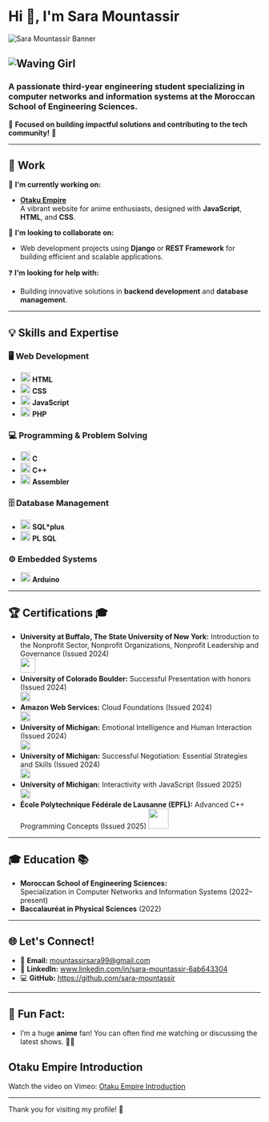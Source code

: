 # Hi 👋, I'm **Sara Mountassir**  


![Sara Mountassir Banner](https://i.imgur.com/MRM5DQD.png)


![Waving Girl](https://i.makeagif.com/media/10-09-2013/n1Em8d.gif) 
---

### A passionate third-year engineering student specializing in computer networks and information systems at the Moroccan School of Engineering Sciences.  

🌟 **Focused on building impactful solutions and contributing to the tech community!** 🌟

---

## 🚀 Work

🔧 **I'm currently working on:**  
- [**Otaku Empire**](https://github.com/sara-mountassir/OtakuEmpire)  
  A vibrant website for anime enthusiasts, designed with **JavaScript**, **HTML**, and **CSS**.  

👯 **I'm looking to collaborate on:**  
- Web development projects using **Django** or **REST Framework** for building efficient and scalable applications.  

❓ **I'm looking for help with:**  
- Building innovative solutions in **backend development** and **database management**.  


---



## 💡 Skills and Expertise

### **🖥️ Web Development**
- <img src="https://img.icons8.com/ios/452/html-5.png" width="20"/> **HTML**  
- <img src="https://img.icons8.com/ios/452/css3.png" width="20"/> **CSS**  
- <img src="https://img.icons8.com/ios/452/javascript.png" width="20"/> **JavaScript**  
- <img src="https://img.icons8.com/ios/452/php.png" width="20"/> **PHP**

### **💻 Programming & Problem Solving**
- <img src="https://cdn.dribbble.com/users/8113706/screenshots/19425782/c_icon_4x.jpg" width="20"/> **C**
- <img src="https://img.icons8.com/ios/452/c-plus-plus.png" width="20"/> **C++**  
- <img src="https://media.licdn.com/dms/image/D4D12AQEM9F_-u1OT5Q/article-cover_image-shrink_600_2000/0/1658763190886?e=2147483647&v=beta&t=PFy2LQAuefuy-w5fNVWMy_qO6OtNhLYS3ApqYMRXoyo" width="20"/> **Assembler**

### **🗄️ Database Management**
- <img src="https://th.bing.com/th/id/OIP.1BR1IHiMywBvK_JTLcvb6QHaHa?rs=1&pid=ImgDetMain" width="20"/> **SQL*plus**
- <img src="https://img.icons8.com/ios/452/sql.png" width="20"/> **PL SQL**  


### **⚙️ Embedded Systems**
- <img src="https://img.icons8.com/ios/452/arduino.png" width="20"/> **Arduino**

---

## 🏆 Certifications 🎓

- **University at Buffalo, The State University of New York:** Introduction to the Nonprofit Sector, Nonprofit Organizations, Nonprofit Leadership and Governance (Issued 2024)  
  <img src="https://logosdownload.com/logo/university-at-buffalo-logo-big.png" width="30"/>  
- **University of Colorado Boulder:** Successful Presentation with honors (Issued 2024)  
  <img src="https://th.bing.com/th/id/OIP.sQ2gn6KGZgK9rCaVyOgvigHaHJ?rs=1&pid=ImgDetMain" width="20"/>  
- **Amazon Web Services:** Cloud Foundations (Issued 2024)  
  <img src="https://img.icons8.com/ios/452/amazon.png" width="20"/>  
- **University of Michigan:** Emotional Intelligence and Human Interaction (Issued 2024)  
  <img src="https://th.bing.com/th/id/R.6d9d754739d6d7e6b88a6f9288f7ed46?rik=MRxmUnX827p1kA&riu=http%3a%2f%2fwww.ranklogos.com%2fwp-content%2fuploads%2f2012%2f06%2funiversity-of-michigan.jpg&ehk=6me4trkCn5rHMNpMa1CpoFm8Gfs6G%2bAGnTH2a4HX0bE%3d&risl=&pid=ImgRaw&r=0" width="20"/>
- **University of Michigan:** Successful Negotiation: Essential Strategies and Skills (Issued 2024)  
  <img src="https://th.bing.com/th/id/R.6d9d754739d6d7e6b88a6f9288f7ed46?rik=MRxmUnX827p1kA&riu=http%3a%2f%2fwww.ranklogos.com%2fwp-content%2fuploads%2f2012%2f06%2funiversity-of-michigan.jpg&ehk=6me4trkCn5rHMNpMa1CpoFm8Gfs6G%2bAGnTH2a4HX0bE%3d&risl=&pid=ImgRaw&r=0" width="20"/>
- **University of Michigan:** Interactivity with JavaScript (Issued 2025)  
  <img src="https://th.bing.com/th/id/R.6d9d754739d6d7e6b88a6f9288f7ed46?rik=MRxmUnX827p1kA&riu=http%3a%2f%2fwww.ranklogos.com%2fwp-content%2fuploads%2f2012%2f06%2funiversity-of-michigan.jpg&ehk=6me4trkCn5rHMNpMa1CpoFm8Gfs6G%2bAGnTH2a4HX0bE%3d&risl=&pid=ImgRaw&r=0" width="20"/>
- **École Polytechnique Fédérale de Lausanne (EPFL):** Advanced C++ Programming Concepts (Issued 2025)
   <img src="https://camo.githubusercontent.com/605479799e6b94462adf746d79cd64c9fe1e58b924b4074f982c961803012f7b/68747470733a2f2f7777772e6570666c2e63682f61626f75742f6f766572766965772f77702d636f6e74656e742f75706c6f6164732f323032302f30372f6c6f676f2d6570666c2e706e67" width="40"/>
  
---


## 🎓 Education 📚
- **Moroccan School of Engineering Sciences:**  
  Specialization in Computer Networks and Information Systems (2022–present)  
- **Baccalauréat in Physical Sciences** (2022)  

---

## 🌐 Let's Connect!
- 📧 **Email:** mountassirsara99@gmail.com 
- 💼 **LinkedIn:** www.linkedin.com/in/sara-mountassir-6ab643304  
- 💻 **GitHub:** https://github.com/sara-mountassir 

---

## 💬 Fun Fact:
- I’m a huge **anime** fan! You can often find me watching or discussing the latest shows. 🎥🍿

<h2>Otaku Empire Introduction</h2>
<p>Watch the video on Vimeo: <a href="https://vimeo.com/1033963287/49b9652877?share=copy" target="_blank">Otaku Empire Introduction</a></p>







---

Thank you for visiting my profile! 🌟  


